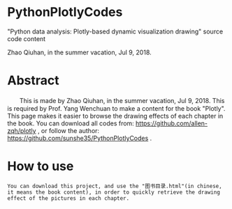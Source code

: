 # PythonPlotlyCodes
"Python data analysis: Plotly-based dynamic visualization drawing" source code content

Zhao Qiuhan, in the summer vacation, Jul 9, 2018.


# Abstract
　　This is made by Zhao Qiuhan, in the summer vacation, Jul 9, 2018. This is required by Prof. Yang Wenchuan to make a content for the book "Plotly".
	This page makes it easier to browse the drawing effects of each chapter in the book. You can download all codes from: https://github.com/allen-zqh/plotly , or follow the author: https://github.com/sunshe35/PythonPlotlyCodes .

# How to use
	You can download this project, and use the "图书目录.html"(in chinese, it means the book content), in order to quickly retrieve the drawing effect of the pictures in each chapter.



